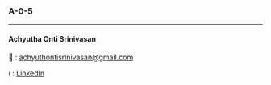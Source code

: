 ### A-0-5
----------------------------------------------

#### Achyutha Onti Srinivasan

:email:   :   achyuthontisrinivasan@gmail.com

:information_source:    :   [LinkedIn](https://www.linkedin.com/in/achyutha-onti-srinivasan/)
